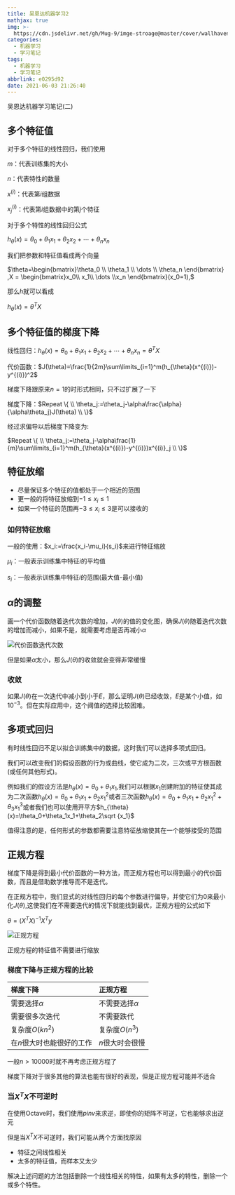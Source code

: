 ```yaml
---
title: 吴恩达机器学习2
mathjax: true
img: >-
  https://cdn.jsdelivr.net/gh/Mug-9/imge-stroage@master/cover/wallhaven-j3w3lq.5vbu53bm59o0.png
categories:
  - 机器学习
  - 学习笔记
tags:
  - 机器学习
  - 学习笔记
abbrlink: e0295d92
date: 2021-06-03 21:26:40
---
```


吴恩达机器学习笔记(二)

<!-- less -->

## 多个特征值

对于多个特征的线性回归，我们使用

$m$：代表训练集的大小

$n$：代表特性的数量

$x^{(i)}$：代表第$i$组数据

$x^{(i)}_j$：代表第$i$组数据中的第$j$个特征

对于多个特性的线性回归公式

$h_{\theta}(x)=\theta_0+\theta_1x_1+\theta_2x_2+\cdots+\theta_nx_n$

我们把参数和特征值看成两个向量

$\theta=\begin{bmatrix}\theta_0 \\ \theta_1 \\  \dots \\ \theta_n \end{bmatrix} ,X = \begin{bmatrix}x_0\\ x_1\\ \dots \\x_n \end{bmatrix}(x_0=1),$

那么$h$就可以看成

$h_{\theta}(x) = \theta^{T}X$

## 多个特征值的梯度下降

线性回归：$h_{\theta}(x)=\theta_0+\theta_1x_1+\theta_2x_2+\cdots+\theta_nx_n=\theta^TX$

代价函数：$J(\theta)=\frac{1}{2m}\sum\limits_{i=1}^m(h_{\theta}(x^{(i)})-y^{(i)})^2$

梯度下降跟原来$n=1$的时形式相同，只不过扩展了一下

梯度下降：$Repeat \{  \\ \theta_j:=\theta_j-\alpha\frac{\alpha}{\alpha\theta_j}J(\theta) \\ \}$ 

经过求偏导以后梯度下降变为:

$Repeat \{  \\ \theta_j:=\theta_j-\alpha\frac{1}{m}\sum\limits_{i=1}^m(h_{\theta}(x^{(i)})-y^{(i)})x^{(i)}_j \\ \}$

## 特征放缩

- 尽量保证多个特征的值都处于一个相近的范围
- 更一般的将特征放缩到$-1\le x_i \le 1$
- 如果一个特征的范围再$-3\le x_i \le 3$是可以接收的

### 如何特征放缩

一般的使用：$x_i:=\frac{x_i-\mu_i}{s_i}$来进行特征缩放

$\mu_i$：一般表示训练集中特征$i$的平均值

$s_i$：一般表示训练集中特征$i$的范围(最大值-最小值)

## $\alpha$的调整

画一个代价函数随着迭代次数的增加，$J(\theta)$的值的变化图，确保$J(\theta)$随着迭代次数的增加而减小，如果不是，就需要考虑是否再减小$\alpha$

![代价函数迭代次数](https://cdn.jsdelivr.net/gh/Mug-9/imge-stroage@master/Andrew-ML/FEfS3aajEea3qApInhZCFg_6be025f7ad145eb0974b244a7f5b3f59_Screenshot-2016-11-09-09.35.59.4ikm8ukc2ju0.png)

但是如果$\alpha$太小，那么$J(\theta)$的收敛就会变得非常缓慢

### 收敛

如果$J(\theta)$在一次迭代中减小到小于$E$，那么证明$J(\theta)$已经收敛，$E$是某个小值，如$10^{-3}$。但在实际应用中，这个阈值的选择比较困难。

## 多项式回归

有时线性回归不足以拟合训练集中的数据，这时我们可以选择多项式回归。

我们可以改变我们的假设函数的行为或曲线，使它成为二次，三次或平方根函数(或任何其他形式)。

例如我们的假设方法是$h_{\theta}(x)=\theta_0+\theta_1x_1$,我们可以根据$x_1$创建附加的特征使其成为二次函数$h_{\theta}(x)=\theta_0+\theta_1x_1+\theta_2x_1^2$或者三次函数$h_{\theta}(x)=\theta_0+\theta_1x_1+\theta_2x_1^2+\theta_3x^3_1$或者我们也可以使用开平方$h_{\theta}(x)=\theta_0+\theta_1x_1+\theta_2\sqrt {x_1}$

值得注意的是，任何形式的参数都需要注意特征放缩使其在一个能够接受的范围

## 正规方程

梯度下降是得到最小代价函数的一种方法，而正规方程也可以得到最小的代价函数，而且是借助数学推导而不是迭代。

在正规方程中，我们显式的对线性回归的每个参数进行偏导，并使它们为0来最小化$J(\theta)$,这使我们在不需要迭代的情况下就能找到最优，正规方程的公式如下

$\theta=(X^TX)^{-1}X^Ty$

![正规方程](https://cdn.jsdelivr.net/gh/Mug-9/imge-stroage@master/Andrew-ML/dykma6dwEea3qApInhZCFg_333df5f11086fee19c4fb81bc34d5125_Screenshot-2016-11-10-10.06.16.2yjdw3vx0e60.png)

正规方程的特征值不需要进行缩放

### 梯度下降与正规方程的比较

| 梯度下降                  | 正规方程           |
| :------------------------ | :----------------- |
| 需要选择$\alpha$          | 不需要选择$\alpha$ |
| 需要很多次迭代            | 不需要跌代         |
| 复杂度$O(kn^2)$           | 复杂度$O(n^3)$     |
| 在$n$很大时也能很好的工作 | $n$很大时会很慢    |

一般$n\gt 10000$时就不再考虑正规方程了

梯度下降对于很多其他的算法也能有很好的表现，但是正规方程可能并不适合

### 当$X^TX$不可逆时

在使用Octave时，我们使用$pinv$来求逆，即使你的矩阵不可逆，它也能够求出逆元

但是当$X^TX$不可逆时，我们可能从两个方面找原因

- 特征之间线性相关
- 太多的特征值，而样本又太少

解决上述问题的方法包括删除一个线性相关的特性，如果有太多的特性，删除一个或多个特性。


